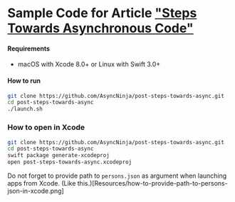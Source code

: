 # Sample Code for Article ["Steps Towards Asynchronous Code"](https://github.com/AsyncNinja/post-steps-towards-async/blob/master/ARTICLE.md)

#### Requirements
* macOS with Xcode 8.0+ or Linux with Swift 3.0+

#### How to run
```bash
git clone https://github.com/AsyncNinja/post-steps-towards-async.git
cd post-steps-towards-async
./launch.sh
```

### How to open in Xcode
```bash
git clone https://github.com/AsyncNinja/post-steps-towards-async.git
cd post-steps-towards-async
swift package generate-xcodeproj
open post-steps-towards-async.xcodeproj
```

Do not forget to provide path to `persons.json` as argument when launching apps from Xcode. (Like this.)[Resources/how-to-provide-path-to-persons-json-in-xcode.png]
